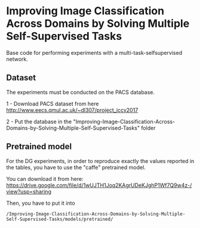 # Improving Image Classification Across Domains by Solving Multiple Self-Supervised Tasks

Base code for performing experiments with a multi-task-selfsupervised network.

## Dataset
The experiments must be conducted on the PACS database.

1 - Download PACS dataset from here http://www.eecs.qmul.ac.uk/~dl307/project_iccv2017

2 - Put the database in the "Improving-Image-Classification-Across-Domains-by-Solving-Multiple-Self-Supervised-Tasks" folder

## Pretrained model
For the DG experiments, in order to reproduce exactly the values reported in the tables, you have to use the "caffe" pretrained model.

You can download it from here: https://drive.google.com/file/d/1wUJTH1Joq2KAgrUDeKJghP1Wf7Q9w4z-/view?usp=sharing

Then, you have to put it into 

```
/Improving-Image-Classification-Across-Domains-by-Solving-Multiple-Self-Supervised-Tasks/models/pretrained/
```
